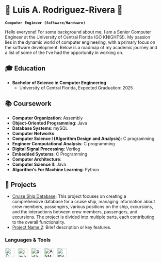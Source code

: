 # 🌱 Luis A. Rodriguez-Rivera 🌱

**`Computer Engineer (Software/Hardware)`**

Hello everyone! For some background about me, I am a Senior Computer Engineer at the University of Central Florida (GO KNIGHTS!). My passion lies in the dynamic world of computer engineering, with a primary focus on the software development. Below is a roadmap of my academic journey and a list of some of the I've had the opportunity in working on.

## 🎓 Education

- **Bachelor of Science in Computer Engineering**
  - University of Central Florida, Expected Graduation: 2025

## 📚 Coursework

- **Computer Organization**: Assembly
- **Object-Oriented Programming:** Java
- **Database Systems**: mySQL
- **Computer Networks**
- **Computer Science I (Algorithm Design and Analysis)**: C programming
- **Engineer Computational Analysis**: C programming
- **Digital Signal Processing**: Verilog
- **Embedded Systems**: C Programming
- **Computer Architecture**:
- **Computer Science II**: Java
- **Algorithm's For Machine Learning**: Python

## 🚀 Projects

- [Cruise Ship Database](link-to-repo): This project focuses on creating a comprehensive database for a cruise ship, managing information about crew members, passengers, various positions on the ship, excursions, and the interactions between crew members, passengers, and excursions. The project is divided into multiple parts, each contributing to the overall functionality.
- [Project Name 2](link-to-repo): Brief description or key features.


### Languages & Tools ###
<img align="left" alt="C" width="30px" style="padding-right:10px;" src="https://cdn.jsdelivr.net/gh/devicons/devicon/icons/c/c-original.svg" />
<img align="left" alt="java" width="30px" style="padding-right:10px;" src="https://cdn.jsdelivr.net/gh/devicons/devicon/icons/java/java-original.svg" />
<img align="left" alt="python" width="30px" style="padding-right:10px;" src="https://cdn.jsdelivr.net/gh/devicons/devicon/icons/python/python-original.svg" />
<img align="left" alt="ASM" width="30px" style="padding-right:10px;" src="https://img.icons8.com/color/48/assembly.png" alt="assembly"/>
<img align="left" alt="mySQL" width="30px" style="padding-right:10px;" src="https://cdn.jsdelivr.net/gh/devicons/devicon/icons/mysql/mysql-original-wordmark.svg" />
          
